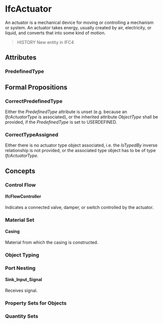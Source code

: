 # IfcActuator

An actuator is a mechanical device for moving or controlling a mechanism or system. An actuator takes energy, usually created by air, electricity, or liquid, and converts that into some kind of motion.
<!-- end of short definition -->


> HISTORY New entity in IFC4

## Attributes

### PredefinedType


## Formal Propositions

### CorrectPredefinedType
Either the _PredefinedType_ attribute is unset (e.g. because an _IfcActuatorType_ is associated), or the inherited attribute _ObjectType_ shall be provided, if the _PredefinedType_ is set to USERDEFINED.

### CorrectTypeAssigned
Either there is no actuator type object associated, i.e. the _IsTypedBy_ inverse relationship is not provided, or the associated type object has to be of type _IfcActuatorType_.

## Concepts

### Control Flow



#### IfcFlowController

Indicates a connected valve, damper, or switch controlled by the actuator.

### Material Set



#### Casing

Material from which the casing is constructed.

### Object Typing



### Port Nesting



#### Sink_Input_Signal

Receives signal.

### Property Sets for Objects



### Quantity Sets



